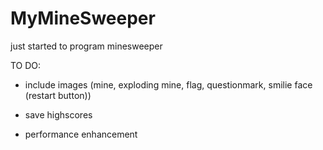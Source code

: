# MyMineSweeper
just started to program minesweeper

TO DO: 
  - include images (mine, exploding mine, flag, questionmark, smilie face (restart button))
  - save highscores
  
  - performance enhancement
